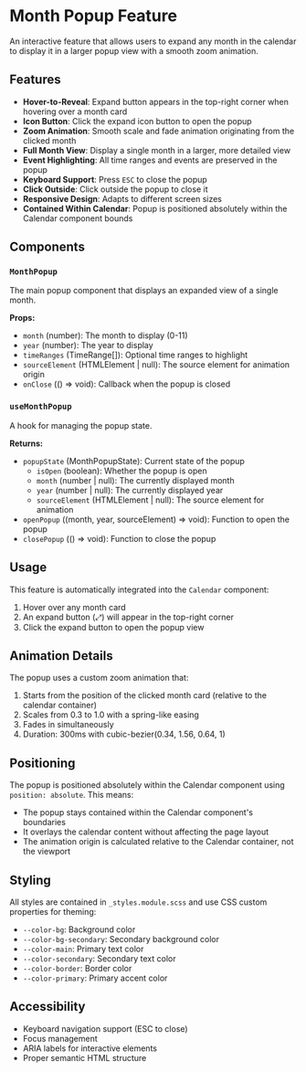 # Month Popup Feature

An interactive feature that allows users to expand any month in the calendar to display it in a larger popup view with a smooth zoom animation.

## Features

- **Hover-to-Reveal**: Expand button appears in the top-right corner when hovering over a month card
- **Icon Button**: Click the expand icon button to open the popup
- **Zoom Animation**: Smooth scale and fade animation originating from the clicked month
- **Full Month View**: Display a single month in a larger, more detailed view
- **Event Highlighting**: All time ranges and events are preserved in the popup
- **Keyboard Support**: Press `ESC` to close the popup
- **Click Outside**: Click outside the popup to close it
- **Responsive Design**: Adapts to different screen sizes
- **Contained Within Calendar**: Popup is positioned absolutely within the Calendar component bounds

## Components

### `MonthPopup`

The main popup component that displays an expanded view of a single month.

**Props:**
- `month` (number): The month to display (0-11)
- `year` (number): The year to display
- `timeRanges` (TimeRange[]): Optional time ranges to highlight
- `sourceElement` (HTMLElement | null): The source element for animation origin
- `onClose` (() => void): Callback when the popup is closed

### `useMonthPopup`

A hook for managing the popup state.

**Returns:**
- `popupState` (MonthPopupState): Current state of the popup
  - `isOpen` (boolean): Whether the popup is open
  - `month` (number | null): The currently displayed month
  - `year` (number | null): The currently displayed year
  - `sourceElement` (HTMLElement | null): The source element for animation
- `openPopup` ((month, year, sourceElement) => void): Function to open the popup
- `closePopup` (() => void): Function to close the popup

## Usage

This feature is automatically integrated into the `Calendar` component:
1. Hover over any month card
2. An expand button (⤢) will appear in the top-right corner
3. Click the expand button to open the popup view

## Animation Details

The popup uses a custom zoom animation that:
1. Starts from the position of the clicked month card (relative to the calendar container)
2. Scales from 0.3 to 1.0 with a spring-like easing
3. Fades in simultaneously
4. Duration: 300ms with cubic-bezier(0.34, 1.56, 0.64, 1)

## Positioning

The popup is positioned absolutely within the Calendar component using `position: absolute`. This means:
- The popup stays contained within the Calendar component's boundaries
- It overlays the calendar content without affecting the page layout
- The animation origin is calculated relative to the Calendar container, not the viewport

## Styling

All styles are contained in `_styles.module.scss` and use CSS custom properties for theming:
- `--color-bg`: Background color
- `--color-bg-secondary`: Secondary background color
- `--color-main`: Primary text color
- `--color-secondary`: Secondary text color
- `--color-border`: Border color
- `--color-primary`: Primary accent color

## Accessibility

- Keyboard navigation support (ESC to close)
- Focus management
- ARIA labels for interactive elements
- Proper semantic HTML structure

